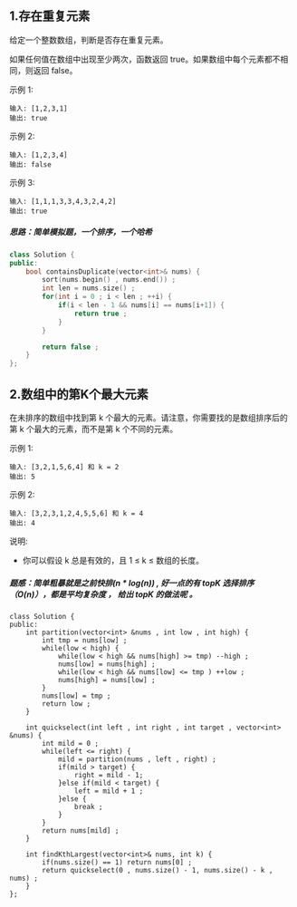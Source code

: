 ## 1.存在重复元素
给定一个整数数组，判断是否存在重复元素。

如果任何值在数组中出现至少两次，函数返回 true。如果数组中每个元素都不相同，则返回 false。

示例 1:
```
输入: [1,2,3,1]
输出: true
```
示例 2:
```
输入: [1,2,3,4]
输出: false
```

示例 3:
```
输入: [1,1,1,3,3,4,3,2,4,2]
输出: true
```

##### 思路：简单模拟题，一个排序，一个哈希

```C++
class Solution {
public:
    bool containsDuplicate(vector<int>& nums) {
        sort(nums.begin() , nums.end()) ;
        int len = nums.size() ;  
        for(int i = 0 ; i < len ; ++i) {
            if(i < len - 1 && nums[i] == nums[i+1]) {
                return true ; 
            }
        }

        return false ; 
    }
};
```
## 2.数组中的第K个最大元素
在未排序的数组中找到第 k 个最大的元素。请注意，你需要找的是数组排序后的第 k 个最大的元素，而不是第 k 个不同的元素。

示例 1:
```
输入: [3,2,1,5,6,4] 和 k = 2
输出: 5
```
示例 2:
```
输入: [3,2,3,1,2,4,5,5,6] 和 k = 4
输出: 4
```
说明:

* 你可以假设 k 总是有效的，且 1 ≤ k ≤ 数组的长度。

##### 题感：简单粗暴就是之前快排(n * log(n)) , 好一点的有 topK 选择排序（O(n)），都是平均复杂度 ， 给出 topK 的做法呢 。 
```
class Solution {
public:
    int partition(vector<int> &nums , int low , int high) {
        int tmp = nums[low] ; 
        while(low < high) {
            while(low < high && nums[high] >= tmp) --high ; 
            nums[low] = nums[high] ; 
            while(low < high && nums[low] <= tmp ) ++low ; 
            nums[high] = nums[low] ; 
        }
        nums[low] = tmp ; 
        return low ; 
    }

    int quickselect(int left , int right , int target , vector<int> &nums) {
        int mild = 0 ; 
        while(left <= right) {
            mild = partition(nums , left , right) ; 
            if(mild > target) {
                right = mild - 1; 
            }else if(mild < target) {
                left = mild + 1 ; 
            }else {
                break ; 
            }
        }
        return nums[mild] ; 
    }

    int findKthLargest(vector<int>& nums, int k) {
        if(nums.size() == 1) return nums[0] ; 
        return quickselect(0 , nums.size() - 1, nums.size() - k , nums) ; 
    }
};
```